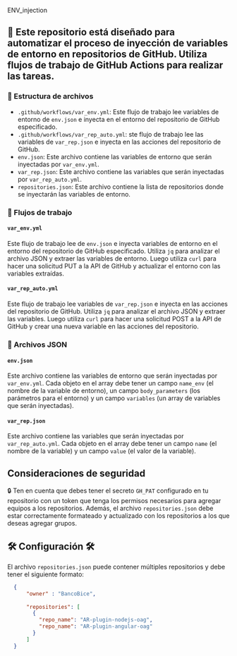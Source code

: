 ENV_injection
## 🤖 Este repositorio está diseñado para automatizar el proceso de inyección de variables de entorno en repositorios de GitHub. Utiliza flujos de trabajo de GitHub Actions para realizar las tareas.

### 📁 Estructura de archivos
- `.github/workflows/var_env.yml`: Este flujo de trabajo lee variables de entorno de `env.json` e inyecta en el entorno del repositorio de GitHub especificado.
- `.github/workflows/var_rep_auto.yml`: ste flujo de trabajo lee las variables de `var_rep.json` e inyecta en las acciones del repositorio de GitHub.
- `env.json`: Este archivo contiene las variables de entorno que serán inyectadas por `var_env.yml`.
- `var_rep.json`: Este archivo contiene las variables que serán inyectadas por `var_rep_auto.yml`.
- `repositories.json`: Este archivo contiene la lista de repositorios donde se inyectarán las variables de entorno.

### 🔄 Flujos de trabajo
#### `var_env.yml`
Este flujo de trabajo lee de `env.json` e inyecta variables de entorno en el entorno del repositorio de GitHub especificado. Utiliza `jq` para analizar el archivo JSON y extraer las variables de entorno. Luego utiliza `curl` para hacer una solicitud PUT a la API de GitHub y actualizar el entorno con las variables extraídas.

#### `var_rep_auto.yml`
Este flujo de trabajo lee variables de `var_rep.json` e inyecta en las acciones del repositorio de GitHub. Utiliza `jq` para analizar el archivo JSON y extraer las variables. Luego utiliza `curl` para hacer una solicitud POST a la API de GitHub y crear una nueva variable en las acciones del repositorio.

### 📄 Archivos JSON
#### `env.json`
Este archivo contiene las variables de entorno que serán inyectadas por `var_env.yml`. Cada objeto en el array debe tener un campo `name_env` (el nombre de la variable de entorno), un campo `body_parameters` (los parámetros para el entorno) y un campo `variables` (un array de variables que serán inyectadas).

#### `var_rep.json`
Este archivo contiene las variables que serán inyectadas por `var_rep_auto.yml`. Cada objeto en el array debe tener un campo `name` (el nombre de la variable) y un campo `value` (el valor de la variable).


## Consideraciones de seguridad

🔒 Ten en cuenta que debes tener el secreto `GH_PAT` configurado en tu repositorio con un token que tenga los permisos necesarios para agregar equipos a los repositorios. Además, el archivo `repositories.json` debe estar correctamente formateado y actualizado con los repositorios a los que deseas agregar grupos.

## 🛠️ Configuración 🛠️

El archivo `repositories.json` puede contener múltiples repositorios y debe tener el siguiente formato:

```json
  {
      "owner" : "BancoBice",
  
      "repositories": [
        {
          "repo_name": "AR-plugin-nodejs-oag",
          "repo_name": "AR-plugin-angular-oag"
        }
      ]
  }
